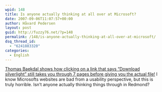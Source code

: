 ```yaml
---
wpid: 148
title: Is anyone actually thinking at all over at Microsoft?
date: 2007-09-06T11:07:57+00:00
author: Håvard Pedersen
layout: post
guid: http://fuzzy76.net/?p=148
permalink: /148/is-anyone-actually-thinking-at-all-over-at-microsoft/
dsq_thread_id:
  - "6241883320"
categories:
  - English
---
```

[Thomas Baekdal shows how clicking on a link that says &#8220;Download silverlight&#8221; still takes you through 7 pages before giving you the actual file!](http://www.baekdal.com/notes/work/Silverlight-1-0-download/) I know Microsofts websites are bad from a usability perspective, but this is truly horrible. Isn&#8217;t anyone actually thinking things through in Redmond?
